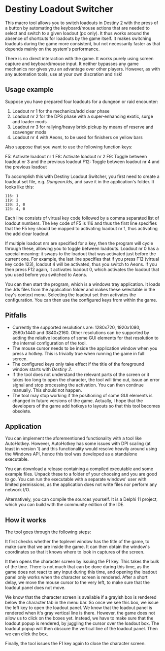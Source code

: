 # Destiny Loadout Switcher

This macro tool allows you to switch loadouts in Destiny 2 with the press of a button by automating the keyboard/mouse actions that 
are needed to select and switch to a given loadout (pc only). It thus works around the absence of shortcuts for loadouts by the game itself.
It makes switching loadouts during the game more consistent, but not necessarily faster as that depends mainly on the system's performance.

There is no direct interaction with the game. It works purely using screen capture and keyboard/mouse input.
It neither bypasses any game mechanics nor gives you an advantage over other players.
However, as with any automation tools, use at your own discration and risk!

## Usage example

Suppose you have prepared four loadouts for a dungeon or raid encounter:

1. Loadout nr 1 for the mechanics/add clear phase
2. Loadout nr 2 for the DPS phase with a super-enhancing exotic, surge and loader mods
3. Loadout nr 3 for rallying/heavy brick pickup by means of reserve and scavenger mods
4. Loadout nr 4 with Aeons, to be used for finishers on yellow bars

Also suppose that you want to use the following function keys:

F5: Activate loadout nr 1
F8: Activate loadout nr 2
F9: Toggle between loadout nr 3 and the previous loadout
F12: Toggle between loadout nr 4 and the previous loadout

To accomplish this with Destiny Loadout Switcher, you first need to create a loadout set file, e.g.
_Dungeon.lds_, and save it in the application's folder. It looks like this:

    116: 1
	119: 2
	120: 3, 0
	123: 4, 0

Each line consists of virtual key code followed by a comma separated list of loadout numbers. The
key code of F5 is 116 and thus the first line specifies that the F5 key should be mapped to activating
loadout nr 1, thus activating the add clear loadout.

If multiple loadout nrs are specified for a key, then the program will cycle through these, allowing you
to toggle between loadouts.
Loadout nr 0 has a special meaning: it swaps to the loadout that was activated just before the current one.
For example, the last line specifies that if you press F12 (virtual key code 123), loadout 4 will be
activated, thus you switch to Aeons. If you then press F12 again, it activates loadout 0, which activates
the loadout that you used before you switched to Aeons.

You can then start the program, which is a windows tray application. It loads the .lds files from the
application folder and makes these selectable in the tray's context menu. Selecting the loadout set then
activates the configuration. You can then use the configured keys from within the game.

## Pitfalls

* Currently the supported resolutions are: 1280x720, 1920x1080, 2560x1440 and 3840x2160. Other resolutions
  can be supported by adding the relative locations of some GUI elements for that resolution to the internal
  configuration of the tool.
* The mouse cursor needs to be inside the application window when you press a hotkey. This is trivially true
  when running the game in full screen.
* The configured keys only take effect if the title of the foreground window starts with _Destiny 2_.
* If the tool does not understand the relevant parts of the screen or it takes too long to open the character,
  the tool will time out, issue an error signal and stop processing the activation. You can then continue
  manually. This should not happen.
* The tool may stop working if the positioning of some GUI elements is changed in future versions of the
  game. Actually, I hope that the developers of the game add hotkeys to layouts so that this tool becomes
  obsolete.

## Application

You can implement the aforementioned functionality with a tool like AutoHotkey. However, AutoHotkey has some
issues with DPI scaling (at least in version 1) and this functionality would resolve heavily around using the
Windows API, hence this tool was developed as a standalone executable.

You can download a release containing a compiled executable and some example files. Unpack these to a folder
of your choosing and you are good to go.
You can run the executable with a separate windows' user with limited permissions, as the application does
not write files nor perform any network I/O.

Alternatively, you can compile the sources yourself. It is a Delphi 11 project, which you can build with
the community edition of the IDE.

## How it works

The tool goes through the following steps:

It first checks whether the toplevel window has the title of the game, to make sure that we are inside
the game. It can then obtain the window's coordinates so that it knows where to look in captures of the
screen.

It then opens the character screen by issuing the F1 key. This takes the bulk of the time. There is not much
that can be done during this time, as the game does not react to any input during this time, and opening
the loadout panel only works when the character screen is rendered. After a short delay, we move the mouse
cursor to the very left, to make sure that the loadout panel does not move.

We know that the character screen is available if a grayish box is rendered below the character tab in the
menu bar. So once we see this box, we issue the left key to open the loadout panel. We know that the loadout
panel is rendered when it's gray vertical line is there. However, the game does not allow us to click on the
boxes yet. Instead, we have to make sure that the loadout popup is rendered, by juggling the cursor over the
loadout box. The loadout popup will then obscure the vertical line of the loadout panel. Then we can click
the box.

Finally, the tool issues the F1 key again to close the character screen.
